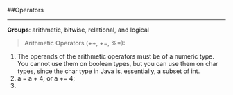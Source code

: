 ##Operators

---
 **Groups**: arithmetic, bitwise, relational, and logical

> Arithmetic Operators (++, +=, %=):
1. The operands of the arithmetic operators must be of a numeric type. You cannot use them on boolean types, but you can use them on char types, since the char type in Java is, essentially, a subset of int.
1. a = a + 4; or a += 4;
1. 
